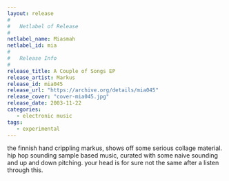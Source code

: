 ```yaml
---
layout: release
#
#   Netlabel of Release
#
netlabel_name: Miasmah
netlabel_id: mia
#
#   Release Info
#
release_title: A Couple of Songs EP
release_artist: Markus
release_id: mia045
release_url: "https://archive.org/details/mia045"
release_cover: "cover-mia045.jpg"
release_date: 2003-11-22
categories:
   - electronic music
tags:
   - experimental
---
```

the finnish hand crippling markus, shows off some serious collage material. hip hop sounding sample based music, curated with some naive sounding and up and down pitching. your head is for sure not the same after a listen through this.
